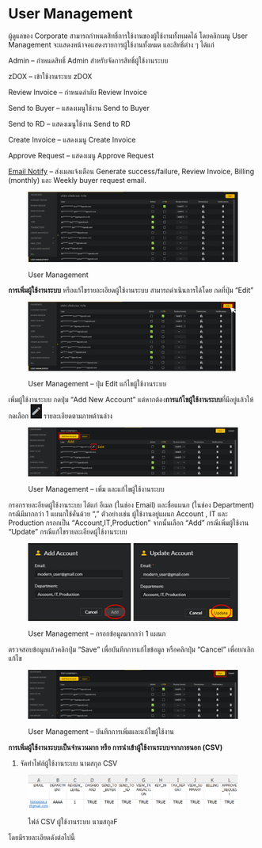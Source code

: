 # User Management

ผู้ดูแลของ Corporate สามารถกำหนดสิทธิ์การใช้งานของผู้ใช้งานทั้งหมดได้ โดยคลิกเมนู User Management จะแสดงหน้าจอแสดงรายการผู้ใช้งานทั้งหมด และสิทธิ์ต่าง ๆ ได้แก่

Admin – กำหนดสิทธิ์ Admin สำหรับจัดการสิทธิ์ผู้ใช้งานระบบ

zDOX – เข้าใช้งานระบบ zDOX

Review Invoice – กำหนดลำดับ Review Invoice

Send to Buyer – แสดงเมนูใช้งาน Send to Buyer

Send to RD – แสดงเมนูใช้งาน Send to RD

Create Invoice – แสดงเมนู Create Invoice

Approve Request – แสดงเมนู Approve Request

[Email Notify](user-management/email-notify-expalnation.md) – ส่งเมลแจ้งเตือน Generate success/failure, Review Invoice, Billing (monthly) และ Weekly buyer request email.&#x20;

<figure><img src="../.gitbook/assets/image (3) (3).png" alt=""><figcaption><p>User Management</p></figcaption></figure>

**การเพิ่มผู้ใช้งานระบบ** หรือแก้ไขรายละเอียดผู้ใช้งานระบบ สามารถดำเนินการได้โดย กดที่ปุ่ม “Edit”

<figure><img src="../.gitbook/assets/image (21) (1).png" alt=""><figcaption><p>User Management – ปุ่ม Edit แก้ไขผู้ใช้งานระบบ</p></figcaption></figure>

เพิ่มผู้ใช้งานระบบ กดปุ่ม “Add New Account” แต่หากต้อง**การแก้ไขผู้ใช้งานระบบ**ที่มีอยู่แล้วให้กดเลือก ![](<../.gitbook/assets/image (334).png>) รายละเอียดตามภาพด้านล่าง

<figure><img src="../.gitbook/assets/image (12) (3).png" alt=""><figcaption><p>User Management – เพิ่ม และแก้ไขผู้ใช้งานระบบ</p></figcaption></figure>

กรอกรายละอียดผู้ใช้งานระบบ ได้แก่ อีเมล (ในช่อง Email) และชื่อแผนก (ในช่อง Department) กรณีมีมากกว่า 1 แผนกใช้คั่นด้วย “,” ตัวอย่างเช่น ผู้ใช้งานอยู่แผนก Account , IT และ Production กรอกเป็น “Account,IT,Production” จากนั้นเลือก “Add” กรณีเพิ่มผู้ใช้งาน “Update” กรณีแก้ไขรายละเอียดผู้ใช้งานระบบ

<figure><img src="../.gitbook/assets/image (309).png" alt=""><figcaption><p>User Management – กรอกข้อมูลมากกว่า 1 แผนก</p></figcaption></figure>

ตรวจสอบข้อมูลแล้วคลิกปุ่ม “Save” เพื่อบันทึกการแก้ไขข้อมูล หรือคลิกปุ่ม “Cancel” เพื่อยกเลิกแก้ไข

<figure><img src="../.gitbook/assets/image (11) (3).png" alt=""><figcaption><p>User Management – บันทึกการเพิ่มและแก้ไขผู้ใช้งาน</p></figcaption></figure>

**การเพิ่มผู้ใช้งานระบบเป็นจำนวนมาก หรือ การนำเข้าผู้ใช้งานระบบจากภายนอก (CSV)**&#x20;

1. จัดทำไฟล์ผู้ใช้งานระบบ นามสกุล CSV

<figure><img src="../.gitbook/assets/image (5) (3).png" alt=""><figcaption><p>ไฟล์ CSV ผู้ใช้งานระบบ นามสกุลF</p></figcaption></figure>

โดยมีรายละเอียดดังต่อไปนี้

